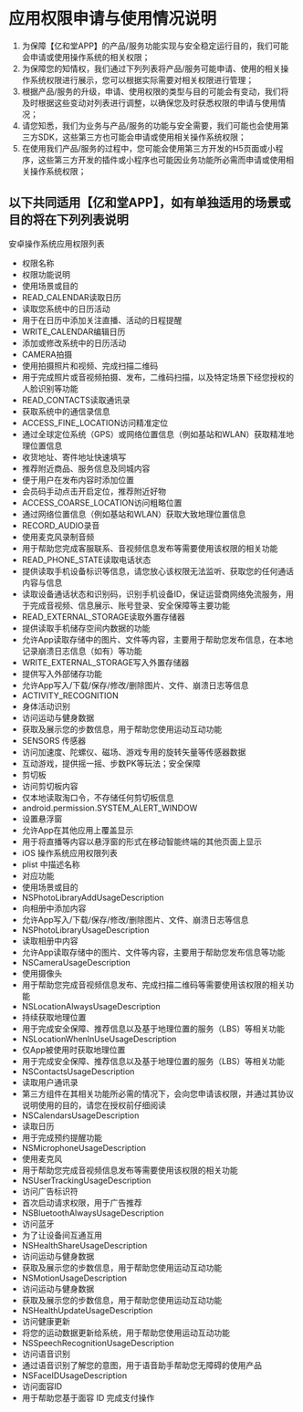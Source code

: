 # 应用权限申请与使用情况说明

1. 为保障【亿和堂APP】的产品/服务功能实现与安全稳定运行目的，我们可能会申请或使用操作系统的相关权限；
2. 为保障您的知情权，我们通过下列列表将产品/服务可能申请、使用的相关操作系统权限进行展示，您可以根据实际需要对相关权限进行管理；
3. 根据产品/服务的升级，申请、使用权限的类型与目的可能会有变动，我们将及时根据这些变动对列表进行调整，以确保您及时获悉权限的申请与使用情况；
4. 请您知悉，我们为业务与产品/服务的功能与安全需要，我们可能也会使用第三方SDK，这些第三方也可能会申请或使用相关操作系统权限；
5. 在使用我们产品/服务的过程中，您可能会使用第三方开发的H5页面或小程序，这些第三方开发的插件或小程序也可能因业务功能所必需而申请或使用相关操作系统权限；

## 以下共同适用【亿和堂APP】，如有单独适用的场景或目的将在下列列表说明

安卓操作系统应用权限列表
- 权限名称
- 权限功能说明
- 使用场景或目的
- READ_CALENDAR读取日历
- 读取您系统中的日历活动
- 用于在日历中添加关注直播、活动的日程提醒
- WRITE_CALENDAR编辑日历
- 添加或修改系统中的日历活动
- CAMERA拍摄
- 使用拍摄照片和视频、完成扫描二维码
- 用于完成照片或音视频拍摄、发布，二维码扫描，以及特定场景下经您授权的人脸识别等功能
- READ_CONTACTS读取通讯录
- 获取系统中的通信录信息
- ACCESS_FINE_LOCATION访问精准定位
- 通过全球定位系统（GPS）或网络位置信息（例如基站和WLAN）获取精准地理位置信息
- 收货地址、寄件地址快速填写
- 推荐附近商品、服务信息及同城内容
- 便于用户在发布内容时添加位置
- 会员码手动点击开启定位，推荐附近好物
- ACCESS_COARSE_LOCATION访问粗略位置
- 通过网络位置信息（例如基站和WLAN）获取大致地理位置信息
- RECORD_AUDIO录音
- 使用麦克风录制音频
- 用于帮助您完成客服联系、音视频信息发布等需要使用该权限的相关功能
- READ_PHONE_STATE读取电话状态
- 提供读取手机设备标识等信息，请您放心该权限无法监听、获取您的任何通话内容与信息
- 读取设备通话状态和识别码，识别手机设备ID，保证运营商网络免流服务，用于完成音视频、信息展示、账号登录、安全保障等主要功能
- READ_EXTERNAL_STORAGE读取外置存储器
- 提供读取手机储存空间内数据的功能
- 允许App读取存储中的图片、文件等内容，主要用于帮助您发布信息，在本地记录崩溃日志信息（如有）等功能
- WRITE_EXTERNAL_STORAGE写入外置存储器
- 提供写入外部储存功能
- 允许App写入/下载/保存/修改/删除图片、文件、崩溃日志等信息
- ACTIVITY_RECOGNITION
- 身体活动识别
- 访问运动与健身数据
- 获取及展示您的步数信息，用于帮助您使用运动互动功能
- SENSORS 传感器
- 访问加速度、陀螺仪、磁场、游戏专用的旋转矢量等传感器数据
- 互动游戏，提供摇一摇、步数PK等玩法；安全保障
- 剪切板
- 访问剪切板内容
- 仅本地读取淘口令，不存储任何剪切板信息
- android.permission.SYSTEM_ALERT_WINDOW
- 设置悬浮窗
- 允许App在其他应用上覆盖显示
- 用于将直播等内容以悬浮窗的形式在移动智能终端的其他页面上显示
- iOS 操作系统应用权限列表
- plist 中描述名称
- 对应功能
- 使用场景或目的
- NSPhotoLibraryAddUsageDescription
- 向相册中添加内容
- 允许App写入/下载/保存/修改/删除图片、文件、崩溃日志等信息
- NSPhotoLibraryUsageDescription
- 读取相册中内容
- 允许App读取存储中的图片、文件等内容，主要用于帮助您发布信息等功能
- NSCameraUsageDescription
- 使用摄像头
- 用于帮助您完成音视频信息发布、完成扫描二维码等需要使用该权限的相关功能
- NSLocationAlwaysUsageDescription
- 持续获取地理位置
- 用于完成安全保障、推荐信息以及基于地理位置的服务（LBS）等相关功能
- NSLocationWhenInUseUsageDescription
- 仅App被使用时获取地理位置
- 用于完成安全保障、推荐信息以及基于地理位置的服务（LBS）等相关功能
- NSContactsUsageDescription
- 读取用户通讯录
- 第三方组件在其相关功能所必需的情况下，会向您申请该权限，并通过其协议说明使用的目的，请您在授权前仔细阅读
- NSCalendarsUsageDescription
- 读取日历
- 用于完成预约提醒功能
- NSMicrophoneUsageDescription
- 使用麦克风
- 用于帮助您完成音视频信息发布等需要使用该权限的相关功能
- NSUserTrackingUsageDescription
- 访问广告标识符
- 首次启动请求权限，用于广告推荐
- NSBluetoothAlwaysUsageDescription
- 访问蓝牙
- 为了让设备间互通互用
- NSHealthShareUsageDescription
- 访问运动与健身数据
- 获取及展示您的步数信息，用于帮助您使用运动互动功能
- NSMotionUsageDescription
- 访问运动与健身数据
- 获取及展示您的步数信息，用于帮助您使用运动互动功能
- NSHealthUpdateUsageDescription
- 访问健康更新
- 将您的运动数据更新给系统，用于帮助您使用运动互动功能
- NSSpeechRecognitionUsageDescription
- 访问语音识别
- 通过语音识别了解您的意图，用于语音助手帮助您无障碍的使用产品
- NSFaceIDUsageDescription
- 访问面容ID
- 用于帮助您基于面容 ID 完成支付操作
